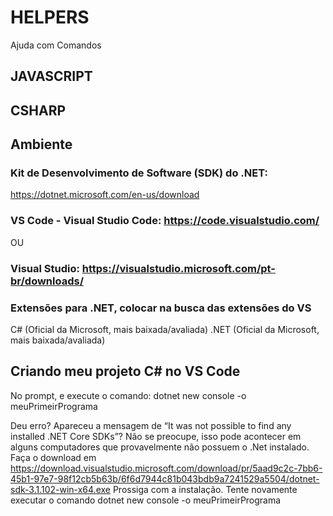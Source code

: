 # HELPERS
Ajuda com Comandos

## JAVASCRIPT


## CSHARP

## Ambiente 

### Kit de Desenvolvimento de Software (SDK) do .NET: 
https://dotnet.microsoft.com/en-us/download

### VS Code - Visual Studio Code: https://code.visualstudio.com/
OU 
### Visual Studio: https://visualstudio.microsoft.com/pt-br/downloads/

### Extensões para .NET, colocar na busca das extensões do VS
C# (Oficial da Microsoft, mais baixada/avaliada)
.NET (Oficial da Microsoft, mais baixada/avaliada)

## Criando meu projeto C# no VS Code
No prompt, e execute o comando: dotnet new console -o meuPrimeirPrograma

Deu erro? Apareceu a mensagem de “It was not possible to find any installed .NET Core SDKs”? Não se preocupe, isso pode acontecer em alguns computadores que provavelmente não possuem o .Net instalado. Faça o download em https://download.visualstudio.microsoft.com/download/pr/5aad9c2c-7bb6-45b1-97e7-98f12cb5b63b/6f6d7944c81b043bdb9a7241529a5504/dotnet-sdk-3.1.102-win-x64.exe
Prossiga com a instalação.
Tente novamente executar o comando dotnet new console -o meuPrimeirPrograma


